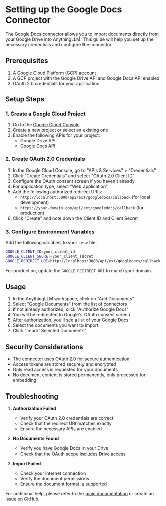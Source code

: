 # Setting up the Google Docs Connector

The Google Docs connector allows you to import documents directly from your Google Drive into AnythingLLM. This guide will help you set up the necessary credentials and configure the connector.

## Prerequisites

1. A Google Cloud Platform (GCP) account
2. A GCP project with the Google Drive API and Google Docs API enabled
3. OAuth 2.0 credentials for your application

## Setup Steps

### 1. Create a Google Cloud Project

1. Go to the [Google Cloud Console](https://console.cloud.google.com/)
2. Create a new project or select an existing one
3. Enable the following APIs for your project:
   - Google Drive API
   - Google Docs API

### 2. Create OAuth 2.0 Credentials

1. In the Google Cloud Console, go to "APIs & Services" > "Credentials"
2. Click "Create Credentials" and select "OAuth 2.0 Client ID"
3. Configure the OAuth consent screen if you haven't already
4. For application type, select "Web application"
5. Add the following authorized redirect URIs:
   - `http://localhost:3000/api/ext/googledocs/callback` (for local development)
   - `https://your-domain.com/api/ext/googledocs/callback` (for production)
6. Click "Create" and note down the Client ID and Client Secret

### 3. Configure Environment Variables

Add the following variables to your `.env` file:

```bash
GOOGLE_CLIENT_ID=your_client_id
GOOGLE_CLIENT_SECRET=your_client_secret
GOOGLE_REDIRECT_URI=http://localhost:3000/api/ext/googledocs/callback
```

For production, update the `GOOGLE_REDIRECT_URI` to match your domain.

## Usage

1. In the AnythingLLM workspace, click on "Add Documents"
2. Select "Google Documents" from the list of connectors
3. If not already authorized, click "Authorize Google Docs"
4. You will be redirected to Google's OAuth consent screen
5. After authorization, you'll see a list of your Google Docs
6. Select the documents you want to import
7. Click "Import Selected Documents"

## Security Considerations

- The connector uses OAuth 2.0 for secure authentication
- Access tokens are stored securely and encrypted
- Only read access is requested for your documents
- No document content is stored permanently, only processed for embedding

## Troubleshooting

1. **Authorization Failed**
   - Verify your OAuth 2.0 credentials are correct
   - Check that the redirect URI matches exactly
   - Ensure the necessary APIs are enabled

2. **No Documents Found**
   - Verify you have Google Docs in your Drive
   - Check that the OAuth scope includes Drive access

3. **Import Failed**
   - Check your internet connection
   - Verify the document permissions
   - Ensure the document format is supported

For additional help, please refer to the [main documentation](https://docs.anythingllm.com) or create an issue on GitHub. 
